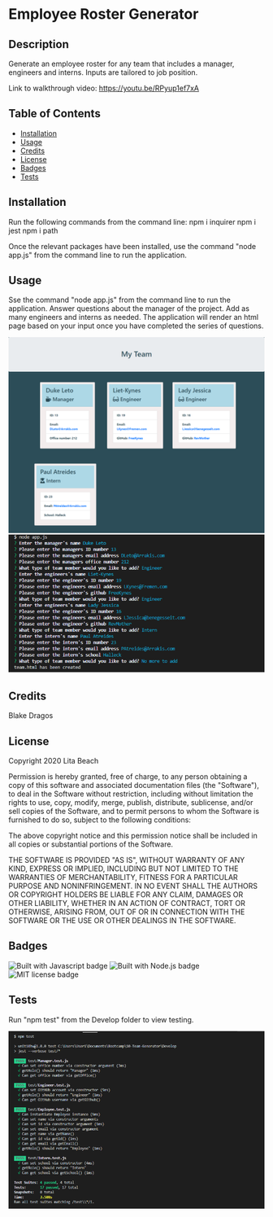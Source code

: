 # Employee Roster Generator

## Description 
Generate an employee roster for any team that includes a manager, engineers and interns. Inputs are tailored to job position.

Link to walkthrough video:
https://youtu.be/RPyup1ef7xA


## Table of Contents 

* [Installation](#installation)
* [Usage](#usage)
* [Credits](#credits)
* [License](#license)
* [Badges](#badges)
* [Tests](#tests)


## Installation

Run the following commands from the command line:
npm i inquirer
npm i jest
npm i path

Once the relevant packages have been installed, use the command "node app.js" from the command line to run the application.


## Usage 

Sse the command "node app.js" from the command line to run the application. Answer questions about the manager of the project. Add as many engineers and interns as needed. The application will render an html page based on your input once you have completed the series of questions.

![screenshot of rendered output](Assets/output.png)
![screenshot of tests from the command line](Assets/runit.png)

## Credits

Blake Dragos


## License

Copyright 2020 Lita Beach

Permission is hereby granted, free of charge, to any person obtaining a copy of this software and associated documentation files (the "Software"), to deal in the Software without restriction, including without limitation the rights to use, copy, modify, merge, publish, distribute, sublicense, and/or sell copies of the Software, and to permit persons to whom the Software is furnished to do so, subject to the following conditions:

The above copyright notice and this permission notice shall be included in all copies or substantial portions of the Software.

THE SOFTWARE IS PROVIDED "AS IS", WITHOUT WARRANTY OF ANY KIND, EXPRESS OR IMPLIED, INCLUDING BUT NOT LIMITED TO THE WARRANTIES OF MERCHANTABILITY, FITNESS FOR A PARTICULAR PURPOSE AND NONINFRINGEMENT. IN NO EVENT SHALL THE AUTHORS OR COPYRIGHT HOLDERS BE LIABLE FOR ANY CLAIM, DAMAGES OR OTHER LIABILITY, WHETHER IN AN ACTION OF CONTRACT, TORT OR OTHERWISE, ARISING FROM, OUT OF OR IN CONNECTION WITH THE SOFTWARE OR THE USE OR OTHER DEALINGS IN THE SOFTWARE.

## Badges

![Built with Javascript badge](https://img.shields.io/badge/Built_with-Javascript-green)
![Built with Node.js badge](https://img.shields.io/badge/Built_with-Node.js-purple)
![MIT license badge](https://img.shields.io/badge/License-MIT-blue)


## Tests

Run "npm test" from the Develop folder to view testing.

![screenshot of tests from the command line](Assets/test.png)
